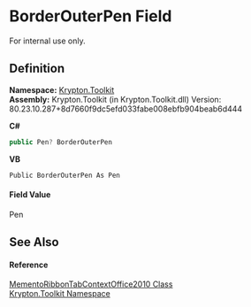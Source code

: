 # BorderOuterPen Field


For internal use only.



## Definition
**Namespace:** <a href="79d2eac2-21f4-54ff-7552-b20c33c30600.md">Krypton.Toolkit</a>  
**Assembly:** Krypton.Toolkit (in Krypton.Toolkit.dll) Version: 80.23.10.287+8d7660f9dc5efd033fabe008ebfb904beab6d444

**C#**
``` C#
public Pen? BorderOuterPen
```
**VB**
``` VB
Public BorderOuterPen As Pen
```



#### Field Value
Pen

## See Also


#### Reference
<a href="5d79f0b5-4c79-5bcf-36fa-d524519a201f.md">MementoRibbonTabContextOffice2010 Class</a>  
<a href="79d2eac2-21f4-54ff-7552-b20c33c30600.md">Krypton.Toolkit Namespace</a>  
